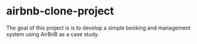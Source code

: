 # airbnb-clone-project
The goal of this project is is to develop a simple booking and management system using AirBnB as a case study. 
